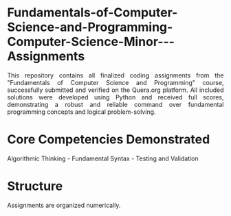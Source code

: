 # Fundamentals-of-Computer-Science-and-Programming-Computer-Science-Minor---Assignments
<p align="justify"> This repository contains all finalized coding assignments from the "Fundamentals of Computer Science and Programming" course, successfully submitted and verified on the Quera.org platform.
All included solutions were developed using Python and received full scores, demonstrating a robust and reliable command over fundamental programming concepts and logical problem-solving. </p>

# Core Competencies Demonstrated
Algorithmic Thinking - 
Fundamental Syntax - 
Testing and Validation
# Structure
Assignments are organized numerically.
